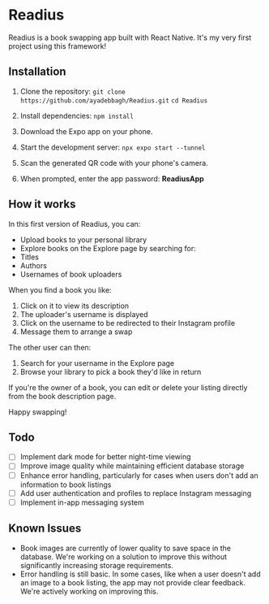 # Readius

Readius is a book swapping app built with React Native. It's my very first project using this framework!

## Installation

1. Clone the repository:
```git clone https://github.com/ayadebbagh/Readius.git```
```cd Readius```
3. Install dependencies:
```npm install```
4. Download the Expo app on your phone.

5. Start the development server:
```npx expo start --tunnel```
6. Scan the generated QR code with your phone's camera.

7. When prompted, enter the app password: **ReadiusApp**

## How it works

In this first version of Readius, you can:

- Upload books to your personal library
- Explore books on the Explore page by searching for:
- Titles
- Authors
- Usernames of book uploaders

When you find a book you like:

1. Click on it to view its description
2. The uploader's username is displayed
3. Click on the username to be redirected to their Instagram profile
4. Message them to arrange a swap

The other user can then:

1. Search for your username in the Explore page
2. Browse your library to pick a book they'd like in return

If you're the owner of a book, you can edit or delete your listing directly from the book description page.

Happy swapping!

## Todo

- [ ] Implement dark mode for better night-time viewing
- [ ] Improve image quality while maintaining efficient database storage
- [ ] Enhance error handling, particularly for cases when users don't add an information to book listings
- [ ] Add user authentication and profiles to replace Instagram messaging
- [ ] Implement in-app messaging system

## Known Issues

- Book images are currently of lower quality to save space in the database. We're working on a solution to improve this without significantly increasing storage requirements.
- Error handling is still basic. In some cases, like when a user doesn't add an image to a book listing, the app may not provide clear feedback. We're actively working on improving this.
